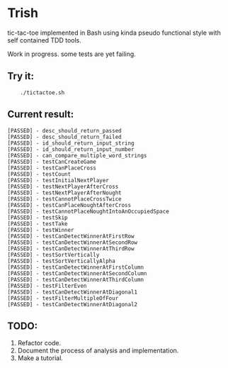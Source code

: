 # Trish

tic-tac-toe implemented in Bash using kinda pseudo functional style with self contained TDD tools.

Work in progress. some tests are yet failing.

## Try it:

```
    ./tictactoe.sh
```

## Current result:

```
[PASSED] - desc_should_return_passed
[PASSED] - desc_should_return_failed
[PASSED] - id_should_return_input_string
[PASSED] - id_should_return_input_number
[PASSED] - can_compare_multiple_word_strings
[PASSED] - testCanCreateGame
[PASSED] - testCanPlaceCross
[PASSED] - testCount
[PASSED] - testInitialNextPlayer
[PASSED] - testNextPlayerAfterCross
[PASSED] - testNextPlayerAfterNought
[PASSED] - testCannotPlaceCrossTwice
[PASSED] - testCanPlaceNoughtAfterCross
[PASSED] - testCannotPlaceNoughtIntoAnOccupiedSpace
[PASSED] - testSkip
[PASSED] - testTake
[PASSED] - testWinner
[PASSED] - testCanDetectWinnerAtFirstRow
[PASSED] - testCanDetectWinnerAtSecondRow
[PASSED] - testCanDetectWinnerAtThirdRow
[PASSED] - testSortVertically
[PASSED] - testSortVerticallyAlpha
[PASSED] - testCanDetectWinnerAtFirstColumn
[PASSED] - testCanDetectWinnerAtSecondColumn
[PASSED] - testCanDetectWinnerAtThirdColumn
[PASSED] - testFilterEven
[PASSED] - testCanDetectWinnerAtDiagonal1
[PASSED] - testFilterMultipleOfFour
[PASSED] - testCanDetectWinnerAtDiagonal2
```

## TODO:

1. Refactor code.
1. Document the process of analysis and implementation.
1. Make a tutorial.
